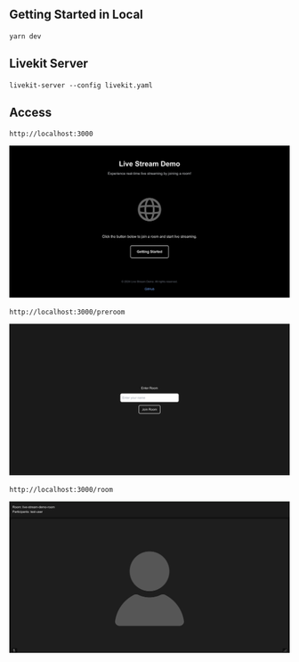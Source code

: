 ## Getting Started in Local

```
yarn dev
```

## Livekit Server

```
livekit-server --config livekit.yaml
```

## Access

```
http://localhost:3000
```

![top](public/img/top.png)

```
http://localhost:3000/preroom
```

![preroom](public/img/preroom.png)

```
http://localhost:3000/room
```

![room](public/img/room.png)


